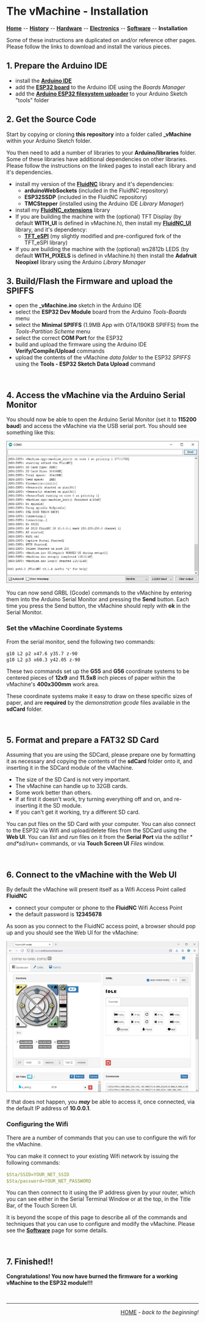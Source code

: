 # The vMachine - Installation

**[Home](readme.md)** --
**[History](history.md)** --
**[Hardware](hardware.md)** --
**[Electronics](electronics.md)** --
**[Software](software.md)** --
**Installation**

Some of these instructions are duplicated on and/or reference other pages.
Please follow the links to download and install the various pieces.

## 1. Prepare the Arduino IDE

- install the [**Arduino IDE**](https://www.arduino.cc/en/software)
- add the [**ESP32 board**](https://docs.espressif.com/projects/arduino-esp32/en/latest/installing.html)
to the Arduino IDE using the *Boards Manager*
- add the [**Arduino ESP32 filesystem uploader**](https://github.com/me-no-dev/arduino-esp32fs-plugin)
to your Arduino Sketch "tools" folder

## 2. Get the Source Code

Start by copying or cloning **this repository** into a folder called **_vMachine**
within your Arduino Sketch folder.

You then need to add a number of libraries to your **Arduino/libraries** folder.
Some of these libraries have additional dependencies on other libraries.
Please follow the instructions on the linked pages to install each library and it's dependencies.

- install my version of the [**FluidNC**](https://github.com/phorton1/Arduino-libraries-FluidNC) library and it's dependencies:
    - **arduinoWebSockets** (included in the FluidNC repository)
    - **ESP32SSDP** (included in the FluidNC repository)
    - **TMCStepper** (installed using the Arduino IDE *Library Manager*)
- install my [**FluidNC_extensions**](https://github.com/phorton1/Arduino-libraries-FluidNC_extensions) library
- If you are building the machine with the (optional) TFT Display
 (by default **WITH_UI** is defined in vMachine.h),
 then install my [**FluidNC_UI**](https://github.com/phorton1/Arduino-libraries-FluidNC_UI) library, and it's
 dependency:
     - [**TFT_eSPI**](https://github.com/phorton1/Arduino-libraries-TFT_eSPI) (my slightly modified and pre-configured fork of the TFT_eSPI library)
- If you are building the machine with the (optional) ws2812b LEDS
 (by default **WITH_PIXELS** is defined in vMachine.h)
 then install the **Adafruit Neopixel** library using the Arduino *Library Manager*

## 3. Build/Flash the Firmware and upload the SPIFFS

- open the **_vMachine.ino** sketch in the Arduino IDE
- select the **ESP32 Dev Module** board from the Arduino *Tools-Boards* menu
- select the **Minimal SPIFFS** (1.9MB App with OTA/190KB SPIFFS) from the *Tools-Partition Scheme* menu
- select the correct **COM Port** for the ESP32
- build and upload the firmware using the Arduino IDE **Verify/Compile/Upload** commands
- upload the contents of the vMachine *data folder* to the ESP32 *SPIFFS* using the **Tools - ESP32 Sketch Data Upload** command

<br>

## 4. Access the vMachine via the Arduino Serial Monitor

You should now be able to open the Arduino Serial Monitor (set it to **115200 baud**) and access the vMachine
via the USB serial port.  You should see something like this:

![arduino_serial_monitor.jpg](images/arduino_serial_monitor.jpg)

You can now send GRBL (Gcode) commands to the vMachine by entering them into the
Arduino Serial Monitor and pressing the **Send** button.  Each time you press the
Send button, the vMachine should reply with **ok** in the Serial Monitor.

### Set the vMachine Coordinate Systems

From the serial monitor, send the following two commands:

```gcode
g10 L2 p2 x47.6 y35.7 z-90
g10 L2 p3 x60.3 y42.05 z-90
```

These two commands set up the **G55** and **G56** coordinate systems
to be centered pieces of **12x9** and **11.5x8** inch pieces of paper
within the vMachine's **400x300mm** work area.

These coordinate systems make it easy to draw on these specific sizes
of paper, and are **required** by the *demonstration gcode* files available in
the **sdCard** folder.


<br>

## 5. Format and prepare a FAT32 SD Card

Assuming that you are using the SDCard, please prepare one
by formatting it as necessary and copying the contents of
the **sdCard** folder onto it, and inserting it in the
SDCard module of the vMachine.

- The size of the SD Card is not very important.
- The vMachine can handle up to 32GB cards.
- Some work better than others.
- If at first it doesn't work, try turning everything off and
on, and re-inserting it the SD module.
- If you can't get it working, try a different SD card.

You can put files on the SD Card with your computer. You can also
connect to the ESP32 via Wifi and upload/delete files from the SDCard
using the **Web UI**.   You can *list* and *run* files on it from the
**Serial Port** via the *$sd/list* and *$sd/run=* commands,
or via **Touch Screen UI** *Files* window.


<br>

## 6. Connect to the vMachine with the Web UI

By default the vMachine will present itself as a Wifi Access Point called **FluidNC**

- connect your computer or phone to the **FluidNC** Wifi Access Point
- the default password is **12345678**

As soon as you connect to the FluidNC access point, a browser should pop up
and you should see the Web UI for the vMachine:

![FluidNC_WebUI.jpg](images/FluidNC_WebUI.jpg)

If that does not happen, you ***may*** be able to access it, once connected,
via the default IP address of **10.0.0.1**.


### Configuring the Wifi

There are a number of commands that you can use to configure the
wifi for the vMachine.

You can make it connect to your
existing Wifi network by issuing the following commands:

```yaml
$Sta/SSID=YOUR_NET_SSID
$Sta/password=YOUR_NET_PASSWORD
```

You can then connect to it using the IP address given by your router,
which you can see either in the Serial Terminal Window or at the
top, in the Title Bar, of the Touch Screen UI.

It is beyond the scope of this page to describe all of the commands
and techniques that you can use to configure and modify the
vMachine.  Please see the **[Software](software.md)** page
for some details.


<br>

## 7. Finished!!

**Congratulations!  You now have burned the firmware for a working
vMachine to the ESP32 module!!!**


<br>
<hr>
<div style="text-align: right">
<a href='readme.md'>HOME</a><i> - back to the beginning!</i>
</div>
